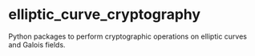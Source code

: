 # elliptic_curve_cryptography
Python packages to perform cryptographic operations on elliptic curves and Galois fields.
